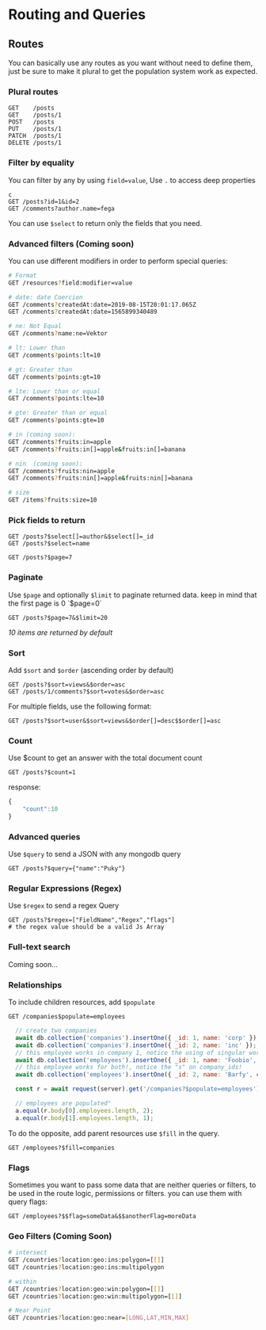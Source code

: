 # Routing and Queries

## Routes

You can basically use any routes as you want without need to define them, just be sure to make it plural to get the population system work as expected.

### Plural routes

```http
GET    /posts
GET    /posts/1
POST   /posts
PUT    /posts/1
PATCH  /posts/1
DELETE /posts/1
```

### Filter by equality

You can filter by any by using `field=value`, Use `.` to access deep properties

```http
c
GET /posts?id=1&id=2
GET /comments?author.name=fega
```

You can use `$select` to return only the fields that you need.

### Advanced filters \(Coming soon\)

You can use different modifiers in order to perform special queries:

```bash
# Format 
GET /resources?field:modifier=value

# date: date Coercion
GET /comments?createdAt:date=2019-08-15T20:01:17.065Z
GET /comments?createdAt:date=1565899340489

# ne: Not Equal
GET /comments?name:ne=Vektor

# lt: Lower than
GET /comments?points:lt=10

# gt: Greater than
GET /comments?points:gt=10

# lte: Lower than or equal
GET /comments?points:lte=10

# gte: Greater than or equal
GET /comments?points:gte=10

# in (coming soon):
GET /comments?fruits:in=apple
GET /comments?fruits:in[]=apple&fruits:in[]=banana

# nin  (coming soon):
GET /comments?fruits:nin=apple
GET /comments?fruits:nin[]=apple&fruits:nin[]=banana

# size 
GET /items?fruits:size=10
```

### Pick fields to return

```http
GET /posts?$select[]=author&$select[]=_id
GET /posts?$select=name
```

```
GET /posts?$page=7
```

### Paginate

Use `$page` and optionally `$limit` to paginate returned data. keep in mind that the first page is 0 \`$page=0\`

```http
GET /posts?$page=7&$limit=20
```

_10 items are returned by default_

### Sort

Add `$sort` and `$order` \(ascending order by default\)

```http
GET /posts?$sort=views&$order=asc
GET /posts/1/comments?$sort=votes&$order=asc
```

For multiple fields, use the following format:

```http
GET /posts?$sort=user&$sort=views&$order[]=desc$$order[]=asc
```

### Count

Use $count to get an answer with the total document count

```http
GET /posts?$count=1
```

response:

```javascript
{
    "count":10
}
```

### 

### Advanced queries

Use `$query` to send a JSON with any mongodb query

```http
GET /posts?$query={"name":"Puky"}
```

### Regular Expressions \(Regex\)

Use  `$regex`  to send a regex Query

```text
GET /posts?$regex=["FieldName","Regex","flags"]
# the regex value should be a valid Js Array
```

### Full-text search

Coming soon...

### Relationships

To include children resources, add `$populate`

```http
GET /companies$populate=employees
```

```javascript
  // create two companies
  await db.collection('companies').insertOne({ _id: 1, name: 'corp' });
  await db.collection('companies').insertOne({ _id: 2, name: 'inc' });
  // this employee works in company 1, notice the using of singular word for companies
  await db.collection('employees').insertOne({ _id: 1, name: 'Foobio', company_id: 1 });
  // this employee works for both!, notice the "s" on company_ids!
  await db.collection('employees').insertOne({ _id: 2, name: 'Barfy', company_ids: [1, 2] });

  const r = await request(server).get('/companies?$populate=employees').expect(200);

  // employees are populated"
  a.equal(r.body[0].employees.length, 2);
  a.equal(r.body[1].employees.length, 1);
```

To do the opposite, add parent resources use `$fill` in the query.

```http
GET /employees?$fill=companies
```

### Flags

Sometimes you want to pass some data that are neither queries or filters, to be used in the route logic, permissions or filters. you can use them with query flags: 

```http
GET /employees?$$flag=someData&$$anotherFlag=moreData
```

### Geo Filters \(Coming Soon\)

```bash
# intersect
GET /countries?location:geo:ins:polygon=[[]]
GET /countries?location:geo:ins:multipolygon

# within
GET /countries?location:geo:win:polygon=[[]]
GET /countries?location:geo:win:multipolygon=[[]]

# Near Point
GET /countries?location:geo:near=[LONG,LAT,MIN,MAX]
```


